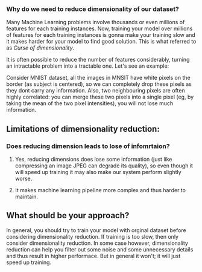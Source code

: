 ### Why do we need to reduce dimensionality of our dataset?

Many Machine Learning problems involve thousands or even millions of features for each training instances. Now, training your model over millions of features for each training instances is gonna make your training slow and it makes harder for your model to find good solution. This is what referred to as *Curse of dimensionality*.

It is often possible to reduce the number of features considerably, turning an intractable problem into a tractable one. Let's see an example: 

Consider MNIST dataset, all the images in MNSIT have white pixels on the border (as subject is centered), so we can completely drop these pixels as they dont carry any information. Also, two neighbouring pixels are often highly correlated: you can merge these two pixels into a single pixel (eg, by taking the mean of the two pixel intensities), you will not lose much information.

## Limitations of dimensionality reduction:

### Does reducing dimension leads to lose of infomrtaion?

1. Yes, reducing dimensions does lose some information (just like compressing an image JPEG can degrade its quality), so even though it will speed up training it may also make our system perform slightly worse.

2. It makes machine learning pipeline more complex and thus harder to maintain.

## What should be your approach?
In general,  you should try to train your model with orginal dataset before considering dimensionality reduction. If training is too slow, then only consider dimensionality reduction. In some case however, dimensionality reduction can help you filter out some noise and some unnecessary details and thus result in higher performace. But in general it won't; it will just speed up training.
